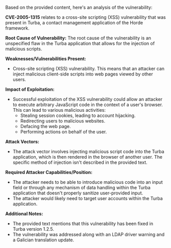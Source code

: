 Based on the provided content, here's an analysis of the vulnerability:

**CVE-2005-1315** relates to a cross-site scripting (XSS) vulnerability that was present in Turba, a contact management application of the Horde framework.

**Root Cause of Vulnerability:**
The root cause of the vulnerability is an unspecified flaw in the Turba application that allows for the injection of malicious scripts.

**Weaknesses/Vulnerabilities Present:**
- Cross-site scripting (XSS) vulnerability. This means that an attacker can inject malicious client-side scripts into web pages viewed by other users.

**Impact of Exploitation:**
-  Successful exploitation of the XSS vulnerability could allow an attacker to execute arbitrary JavaScript code in the context of a user's browser. This can lead to various malicious activities:
    - Stealing session cookies, leading to account hijacking.
    -  Redirecting users to malicious websites.
    -  Defacing the web page.
    -  Performing actions on behalf of the user.

**Attack Vectors:**
- The attack vector involves injecting malicious script code into the Turba application, which is then rendered in the browser of another user. The specific method of injection isn't described in the provided text.

**Required Attacker Capabilities/Position:**
- The attacker needs to be able to introduce malicious code into an input field or through any mechanism of data handling within the Turba application that doesn't properly sanitize user-provided input.
- The attacker would likely need to target user accounts within the Turba application.

**Additional Notes:**
- The provided text mentions that this vulnerability has been fixed in Turba version 1.2.5.
- The vulnerability was addressed along with an LDAP driver warning and a Galician translation update.